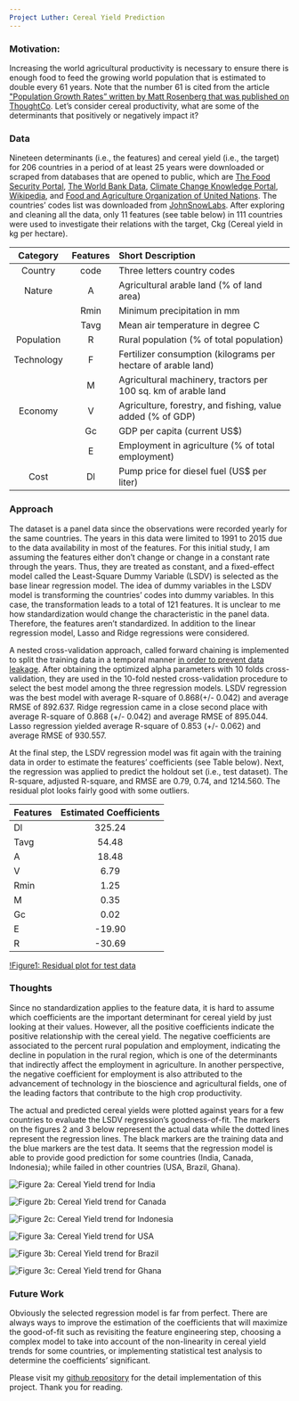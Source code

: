 ```yaml
---
Project Luther: Cereal Yield Prediction
---
```


### Motivation: 

Increasing the world agricultural productivity is necessary to ensure there is enough food to feed the growing world population that is estimated to double every 61 years. Note that the number 61 is cited from the article ["Population Growth Rates” written by Matt Rosenberg that was published on ThoughtCo](https://www.thoughtco.com/population-growth-rates-1435469). Let’s consider cereal productivity, what are some of the determinants that positively or negatively impact it? 


### Data

Nineteen determinants (i.e., the features) and cereal yield (i.e., the target) for 206 countries in a period of at least 25 years were downloaded or scraped from databases that are opened to public, which are [The Food Security Portal](http://www.foodsecurityportal.org/api), [The World Bank Data]( https://data.worldbank.org), [Climate Change Knowledge Portal]( https://climateknowledgeportal.worldbank.org), [Wikipedia]( https://en.wikipedia.org/wiki/International_wheat_production_statistics), and [Food and Agriculture Organization of United Nations](http://www.fao.org). The countries’ codes list was downloaded from [JohnSnowLabs](https://datahub.io/JohnSnowLabs/country-and-continent-codes-list). After exploring and cleaning all the data, only 11 features (see table below) in 111 countries were used to investigate their relations with the target, Ckg (Cereal yield in kg per hectare). 

| Category | Features | Short Description |
| :---------------: | :--------:  | :--------------------------------------------------- |
| Country | code |Three letters country codes|
| Nature | A | Agricultural arable land (% of land area) |
|               | Rmin | Minimum precipitation in mm |
|               | Tavg | Mean air temperature in  degree C |
| Population | R | Rural population (% of total population) |
| Technology | F | Fertilizer consumption (kilograms per hectare of arable land) |
|                        | M| Agricultural machinery, tractors per 100 sq. km of arable land |
| Economy | V | Agriculture, forestry, and fishing, value added (% of GDP) |
|                   | Gc | GDP per capita (current US$) |
|                   | E | Employment in agriculture (% of total employment) |
| Cost | Dl | Pump price for diesel fuel (US$ per liter) |


### Approach

The dataset is a panel data since the observations were recorded yearly for the same countries. The years in this data were limited to 1991 to 2015 due to the data availability in most of the features. For this initial study, I am assuming the features either don’t change or change in a constant rate through the years. Thus, they are treated as constant, and a fixed-effect model called the Least-Square Dummy Variable (LSDV) is selected as the base linear regression model. The idea of dummy variables in the LSDV model is transforming the countries’ codes into dummy variables. In this case, the transformation leads to a total of 121 features. It is unclear to me how standardization would change the characteristic in the panel data. Therefore, the features aren’t standardized. In addition to the linear regression model, Lasso and Ridge regressions were considered.

A nested cross-validation approach, called forward chaining is implemented to split the training data in a temporal manner [in order to prevent data leakage]( https://towardsdatascience.com/time-series-nested-cross-validation-76adba623eb9). After obtaining the optimized alpha parameters with 10 folds cross-validation, they are used in the 10-fold nested cross-validation procedure to select the best model among the three regression models. LSDV regression was the best model with average R-square of 0.868(+/- 0.042) and average RMSE of 892.637. Ridge regression came in a close second place with average R-square of 0.868 (+/- 0.042) and average RMSE of 895.044. Lasso regression yielded average R-square of 0.853 (+/- 0.062) and average RMSE of 930.557.

At the final step, the LSDV regression model was fit again with the training data in order to estimate the features’ coefficients (see Table below). Next, the regression was applied to predict the holdout set (i.e., test dataset). The R-square, adjusted R-square, and RMSE are 0.79, 0.74, and 1214.560. The residual plot looks fairly good with some outliers. 

| Features| Estimated Coefficients |
| :---------- | :--------------------------: |
| Dl |  325.24 |
| Tavg |  54.48|
| A |  18.48|
| V |  6.79 |
| Rmin | 1.25|
| M |  0.35 |
| Gc |  0.02|
| E |  -19.90 |
| R| -30.69 |

[!Figure1: Residual plot for test data](https://github.com/wfl/Project-Luther/blob/master/figures/LSDVregression_testdata_residualplot.png)


### Thoughts

Since no standardization applies to the feature data, it is hard to assume which coefficients are the important determinant for cereal yield by just looking at their values. However, all the positive coefficients indicate the positive relationship with the cereal yield. The negative coefficients are associated to the percent rural population and employment, indicating the decline in population in the rural region, which is one of the determinants that indirectly affect the employment in agriculture. In another perspective, the negative coefficient for employment is also attributed to the advancement of technology in the bioscience and agricultural fields, one of the leading factors that contribute to the high crop productivity.

The actual and predicted cereal yields were plotted against years for a few countries to evaluate the LSDV regression’s goodness-of-fit. The markers on the figures 2 and 3 below represent the actual data while the dotted lines represent the regression lines. The black markers are the training data and the blue markers are the test data. It seems that the regression model is able to provide good prediction for some countries (India, Canada, Indonesia); while failed in other countries (USA, Brazil, Ghana).

![Figure 2a: Cereal Yield trend for India](https://github.com/wfl/Project-Luther/blob/master/figures/Cereal_yield_plot_India.png)

![Figure 2b: Cereal Yield trend for Canada](https://github.com/wfl/Project-Luther/blob/master/figures/Cereal_yield_plot_Canada.png)

![Figure 2c: Cereal Yield trend for Indonesia](https://github.com/wfl/Project-Luther/blob/master/figures/Cereal_yield_plot_Indonesia.png)

![Figure 3a: Cereal Yield trend for USA](https://github.com/wfl/Project-Luther/blob/master/figures/Cereal_yield_plot_USA.png)

![Figure 3b: Cereal Yield trend for Brazil](https://github.com/wfl/Project-Luther/blob/master/figures/Cereal_yield_plot_Brazil.png)

![Figure 3c: Cereal Yield trend for Ghana](https://github.com/wfl/Project-Luther/blob/master/figures/Cereal_yield_plot_Ghana.png)


### Future Work

Obviously the selected regression model is far from perfect. There are always ways to improve the estimation of the coefficients that will maximize the good-of-fit such as revisiting the feature engineering step, choosing a complex model to take into account of the non-linearity in cereal yield trends for some countries, or implementing statistical test analysis to determine the coefficients’ significant. 


Please visit my [github repository](https://github.com/wfl/Project-Luther) for the detail implementation of this project. Thank you for reading. 





